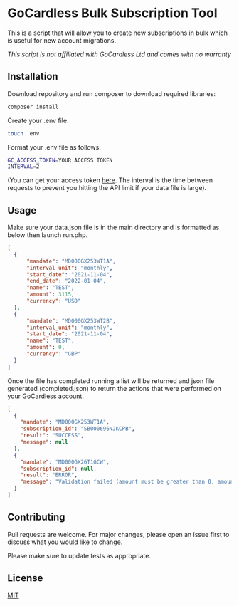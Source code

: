 # GoCardless Bulk Subscription Tool

This is a script that will allow you to create new subscriptions in bulk which is useful for new account migrations.

*This script is not affiliated with GoCardless Ltd and comes with no warranty*

## Installation

Download repository and run composer to download required libraries:
```bash
composer install
```

Create your .env file:
```bash
touch .env
```

Format your .env file as follows:
```bash
GC_ACCESS_TOKEN=YOUR ACCESS TOKEN
INTERVAL=2
```
(You can get your access token [here](https://developer.gocardless.com/getting-started/api/making-your-first-request/#creating-an-access-token). The interval is the time between requests to prevent you hitting the API limit if your data file is large).

## Usage

Make sure your data.json file is in the main directory and is formatted as below then launch run.php.

```json
[
  {
      "mandate": "MD000GX253WT1A",
      "interval_unit": "monthly",
      "start_date": "2021-11-04",
      "end_date": "2022-01-04",
      "name": "TEST",
      "amount": 3115,
      "currency": "USD"
  },
  {
      "mandate": "MD000GX253WT2B",
      "interval_unit": "monthly",
      "start_date": "2021-11-04",
      "name": "TEST",
      "amount": 0,
      "currency": "GBP"
  }
]
```
Once the file has completed running a list will be returned and json file generated (completed.json) to return the actions that were performed on your GoCardless account.

```json
[
  {
    "mandate": "MD000GX253WT1A",
    "subscription_id": "SB000696NJKCPB",
    "result": "SUCCESS",
    "message": null
  },
  {
    "mandate": "MD000GX26T1GCW",
    "subscription_id": null,
    "result": "ERROR",
    "message": "Validation failed (amount must be greater than 0, amount is lower than the minimum permitted amount)"
  }
]
```

## Contributing
Pull requests are welcome. For major changes, please open an issue first to discuss what you would like to change.

Please make sure to update tests as appropriate.

## License
[MIT](https://choosealicense.com/licenses/mit/)
